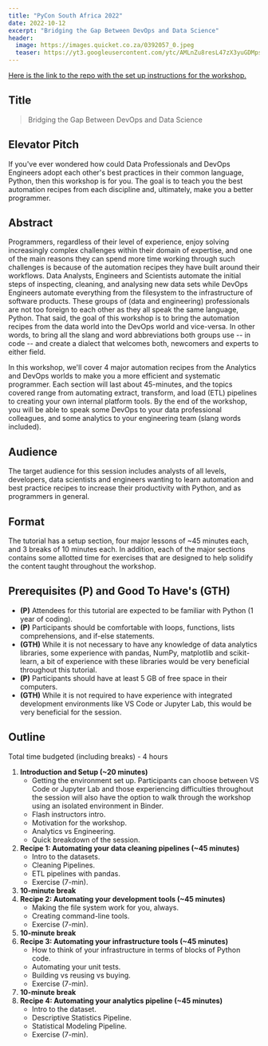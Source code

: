 ```yaml
---
title: "PyCon South Africa 2022"
date: 2022-10-12
excerpt: "Bridging the Gap Between DevOps and Data Science"
header:
  image: https://images.quicket.co.za/0392057_0.jpeg
  teaser: https://yt3.googleusercontent.com/ytc/AMLnZu8resL47zX3yuGDMps-qDFDym6LSn2l2oSiCjhMlA=s900-c-k-c0x00ffffff-no-rj
---
```


[Here is the link to the repo with the set up instructions for the workshop.](https://github.com/ramonpzg/pycon-za2022-analytics-devops)



## Title

> Bridging the Gap Between DevOps and Data Science

## Elevator Pitch

If you've ever wondered how could Data Professionals and DevOps Engineers adopt each other's best
practices in their common language, Python, then this workshop is for you. The goal is to teach
you the best automation recipes from each discipline and, ultimately, make you a better programmer.

## Abstract

Programmers, regardless of their level of experience, enjoy solving increasingly complex challenges
within their domain of expertise, and one of the main reasons they can spend more time working
through such challenges is because of the automation recipes they have built around their workflows.
Data Analysts, Engineers and Scientists automate the initial steps of inspecting, cleaning, and
analysing new data sets while DevOps Engineers automate everything from the filesystem to the
infrastructure of software products. These groups of (data and engineering) professionals are not
too foreign to each other as they all speak the same language, Python. That said, the goal of this
workshop is to bring the automation recipes from the data world into the DevOps world and
vice-versa. In other words, to bring all the slang and word abbreviations both groups use -- in code -- and create a dialect that welcomes both, newcomers and experts to either field.

In this workshop, we'll cover 4 major automation recipes from the Analytics and DevOps worlds to make you a more efficient and systematic programmer. Each section will last about 45-minutes, and the topics covered range from automating extract, transform, and load (ETL) pipelines to creating your own internal platform tools. By the end of the workshop, you will be able to speak some DevOps to your data professional colleagues, and some analytics to your engineering team (slang words included).

## Audience
The target audience for this session includes analysts of all levels, developers, data scientists and engineers wanting to learn automation and best practice recipes to increase their productivity with Python, and as programmers in general.

## Format
The tutorial has a setup section, four major lessons of ~45 minutes each, and 3 breaks of 10 minutes each. In addition, each of the major sections contains some allotted time for exercises that are designed to help solidify the content taught throughout the workshop.

## Prerequisites (P) and Good To Have's (GTH)

- **(P)** Attendees for this tutorial are expected to be familiar with Python (1 year of coding). 
- **(P)** Participants should be comfortable with loops, functions, lists comprehensions, and if-else statements.
- **(GTH)** While it is not necessary to have any knowledge of data analytics libraries, some experience with pandas, NumPy, matplotlib and scikit-learn, a bit of experience with these libraries would be very beneficial throughout this tutorial.
- **(P)** Participants should have at least 5 GB of free space in their computers.
- **(GTH)** While it is not required to have experience with integrated development environments like VS Code or Jupyter Lab, this would be very beneficial for the session.

## Outline

Total time budgeted (including breaks) - 4 hours

1. **Introduction and Setup (~20 minutes)**
   - Getting the environment set up. Participants can choose between VS Code or Jupyter Lab and those experiencing difficulties throughout the session will also have the option to walk through the workshop using an isolated environment in Binder.
   - Flash instructors intro.
   - Motivation for the workshop.
   - Analytics vs Engineering.
   - Quick breakdown of the session.
2. **Recipe 1: Automating your data cleaning pipelines (~45 minutes)**
   - Intro to the datasets.
   - Cleaning Pipelines.
   - ETL pipelines with pandas.
   - Exercise (7-min).
3. **10-minute break**
4. **Recipe 2: Automating your development tools (~45 minutes)**
   - Making the file system work for you, always.
   - Creating command-line tools.
   - Exercise (7-min).
5. **10-minute break**
6. **Recipe 3: Automating your infrastructure tools (~45 minutes)**
   - How to think of your infrastructure in terms of blocks of Python code.
   - Automating your unit tests.
   - Building vs reusing vs buying.
   - Exercise (7-min).
7. **10-minute break**
8. **Recipe 4: Automating your analytics pipeline (~45 minutes)**
   - Intro to the dataset.
   - Descriptive Statistics Pipeline.
   - Statistical Modeling Pipeline.
   - Exercise (7-min).

